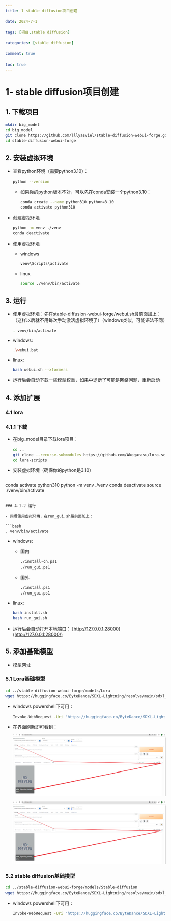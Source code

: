 ```yaml
---
title: 1 stable diffusion项目创建

date: 2024-7-1

tags: [项目,stable diffusion]

categories: [stable diffusion]

comment: true

toc: true
---
```


#
<!--more-->

# 1- stable diffusion项目创建

## 1. 下载项目


  ```bash
mkdir big_model
cd big_model
git clone https://github.com/lllyasviel/stable-diffusion-webui-forge.git
cd stable-diffusion-webui-forge
  ```



## 2. 安装虚拟环境

- 查看python环境（需要python3.10）：

  ```bash
  python --version
  ```

    - 如果你的python版本不对，可以先在conda安装一个python3.10：

      ```bash
      conda create --name python310 python=3.10
      conda activate python310
      ```
  
- 创建虚拟环境

  ```bash
  python -m venv ./venv
  conda deactivate
  ```

- 使用虚拟环境

   -  windows

      ```bash
      venv\Scripts\activate
      ```

   -  linux

      ```bash
      source ./venv/bin/activate
      ```



## 3. 运行

- 使用虚拟环境：先在stable-diffusion-webui-forge/webui.sh最前面加上：（这样以后就不用每次手动激活虚拟环境了）（windows类似，可能语法不同）

  ```bash
  . venv/bin/activate
  ```

- windows:

  ```bash
  .\webui.bat
  ```

- linux:

  ```bash
  bash webui.sh --xformers
  ```

- 运行后会自动下载一些模型权重，如果中途断了可能是网络问题，重新启动



## 4. 添加扩展

### 4.1 lora

### 4.1.1 下载

- 在big_model目录下载lora项目：

  ```bash
  cd ..
  git clone --recurse-submodules https://github.com/Akegarasu/lora-scripts
  cd lora-scripts
  
  ```

- 安装虚拟环境（确保你的python是3.10）

  ```bash
conda activate python310
  python -m venv ./venv
conda deactivate
  source ./venv/bin/activate
  
  ```

### 4.1.2 运行

- 同理使用虚拟环境，在run_gui.sh最前面加上：

  ```bash
  . venv/bin/activate
  ```

- windows:

  - 国内

    ```bash
    ./install-cn.ps1
    ./run_gui.ps1
    
    ```

  - 国外

    ```bash
    ./install.ps1
    ./run_gui.ps1
    
    ```

- linux:

  ```bash
  bash install.sh
  bash run_gui.sh
  
  ```

- 运行后会自动打开本地端口： [http://127.0.0.1:28000](http://127.0.0.1:28000/) 



## 5. 添加基础模型

- [模型网址](https://huggingface.co/ByteDance/SDXL-Lightning/tree/main)

### 5.1 Lora基础模型

```bash
cd ../stable-diffusion-webui-forge/models/Lora
wget https://huggingface.co/ByteDance/SDXL-Lightning/resolve/main/sdxl_lightning_8step_lora.safetensors?download=true
```

- windows powershell下可用：

  ```bash
  Invoke-WebRequest -Uri "https://huggingface.co/ByteDance/SDXL-Lightning/resolve/main/sdxl_lightning_8step_lora.safetensors?download=true" -OutFile "sdxl_lightning_8step_lora.safetensors"
  ```

- 在界面刷新即可看到：

  ![](../../../../themes/yilia/source/img/project/stable_diffusion/4.jpg)

  ![](img/project/stable_diffusion/4.jpg)

### 5.2 stable diffusion基础模型

```bash
cd ../stable-diffusion-webui-forge/models/Stable-diffusion
wget https://huggingface.co/ByteDance/SDXL-Lightning/resolve/main/sdxl_lightning_8step.safetensors?download=true
```

- windows powershell下可用：

    ```bash
    Invoke-WebRequest -Uri "https://huggingface.co/ByteDance/SDXL-Lightning/resolve/main/sdxl_lightning_8step.safetensors?download=true" -OutFile "sdxl_lightning_8step.safetensors"
    ```


